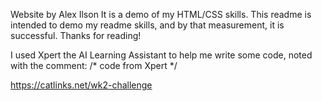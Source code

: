 Website by Alex Ilson
It is a demo of my HTML/CSS skills.
This readme is intended to demo my readme skills, and by that measurement, it is successful.
Thanks for reading!

I used Xpert the AI Learning Assistant to help me write some code, noted with the comment:
/* code from Xpert */

https://catlinks.net/wk2-challenge
